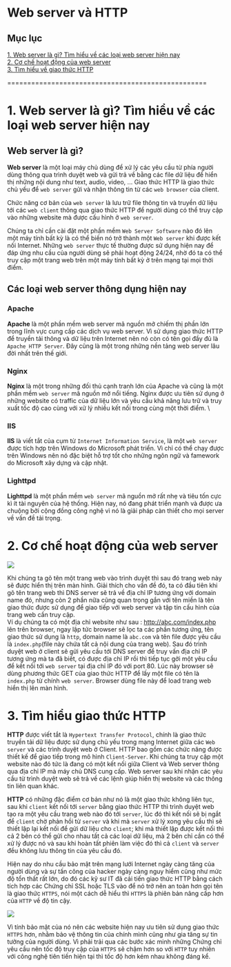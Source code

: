 # Web server và HTTP

## Mục lục

[1. Web server là gì? Tìm hiểu về các loại web server hiện nay](#webserver)  
[2. Cơ chế hoạt động của web server](#cochehoatdong)  
[3. Tìm hiểu về giao thức HTTP](#http)  

==================================================

<a name="webserver"></a>  
# 1. Web server là gì? Tìm hiểu về các loại web server hiện nay

## Web server là gì?  

**Web server** là một loại máy chủ dùng để xử lý các yêu cầu từ phía người dùng thông qua trình duyệt web và gửi trả về bằng các file dữ liệu để hiển thị những nội dung như text, audio, video, ... Giao thức HTTP là giao thức chủ yếu để `web server` gửi và nhận thông tin từ các `web browser` của client.  

Chức năng cơ bản của `web server` là lưu trữ file thông tin và truyền dữ liệu tới các `web client` thông qua giao thức HTTP để người dùng có thể truy cập vào những website mà được cấu hình ở `web server`.  

Chúng ta chỉ cần cài đặt một phần mềm `Web Server Software` nào đó lên một máy tính bất kỳ là có thể biến nó trở thành một `Web server` khi được kết nối Internet. Những `web server` thực tế thường được sử dụng hiện nay để đáp ứng nhu cầu của người dùng sẽ phải hoạt động 24/24, nhờ đó ta có thể truy cập một trang web trên một máy tính bất kỳ ở trên mạng tại mọi thời điểm.  

## Các loại web server thông dụng hiện nay  

### Apache  

**Apache** là một phần mềm web server mã nguồn mở chiếm thị phần lớn trong lĩnh vực cung cấp các dịch vụ web server. Vì sử dụng giao thức HTTP để truyền tải thông và dữ liệu trên Internet nên nó còn có tên gọi đầy đủ là `Apache HTTP Server`. Đây cũng là một trong những nền tảng web server lâu đời nhất trên thế giới.  

### Nginx

**Nginx** là một trong những đối thủ cạnh tranh lớn của Apache và cũng là một phần mềm `web server` mã nguồn mở nổi tiếng. Nginx được ưu tiên sử dụng ở những website có traffic của dữ liệu lớn và yêu cầu khả năng lưu trữ và truy xuất tốc độ cao cùng với xử lý nhiều kết nối trong cùng một thời điểm.  \

###  IIS  

**IIS** là viết tắt của cụm từ `Internet Information Service`, là một `web server` được tích hợp trên Windows do Microsoft phát triển. Vì chỉ có thể chạy được trên Windows nên nó đặc biệt hỗ trợ tốt cho những ngôn ngữ và famework do Microsoft xây dựng và cập nhật.  

### Lighttpd

**Lighttpd** là một phần mềm `web server` mã nguồn mở rất nhẹ và tiêu tốn cực kì ít tài nguyên của hệ thống. Hiện nay, nó đang phát triển mạnh và được ưa chuộng bởi cộng đồng công nghệ vì nó là giải pháp càn thiết cho mọi server về vấn đề tải trọng.  

<a name="cochehoatdong"></a>  
# 2. Cơ chế hoạt động của web server  

<img src="https://i.imgur.com/FTalNiP.png">  

Khi chúng ta gõ tên một trang web vào trình duyệt thì sau đó trang web này sẽ được hiển thị trên màn hình. Giải thích cho vấn đề đó, ta có đầu tiên khi gõ tên trang web thì DNS server sẽ trả về địa chỉ IP tương ứng với domain name đó, nhưng còn 2 phần nữa cũng quan trọng gắn với tên miền là tên giao thức được sử dụng để giao tiếp với web server và tập tin cấu hình của trang web cần truy cập.  
Ví dụ chúng ta có một địa chỉ website như sau : http://abc.com/index.php lên trên browser, ngay lập tức browser sẽ lọc ta các phần tương ứng, tên giao thức sử dụng là `http`, domain name là `abc.com` và tên file được yêu cầu là `index.php`(file này chứa tất cả nội dung của trang web). Sau đó trình duyệt web ở client sẽ gửi yêu cầu tới DNS server để truy vấn địa chỉ IP tương ứng mà ta đã biết, có được địa chỉ IP rồi thì tiếp tục gởi một yêu cầu để kết nối tới `web server` tại địa chỉ IP đó với port 80. Lúc này browser sẽ dùng phương thức GET của giao thức HTTP để lấy một file có tên là `index.php` từ chính `web server`. Browser dùng file này để load trang web hiển thị lên màn hình.  

<a name="http"></a>  
# 3. Tìm hiểu giao thức HTTP  

**HTTP** được viết tắt là `Hypertext Transfer Protocol`, chính là giao thức truyền tải dữ liệu được sử dụng chủ yếu trong mạng Internet giữa các `Web server` và các trình duyệt web ở Client. HTTP bao gồm các chức năng được thiết kế để giao tiếp trong mô hình `Client-Server`. Khi chúng ta truy cập một website nào đó tức là đang có một kết nối giữa Client và Web server thông qua địa chỉ IP mà máy chủ DNS cung cấp. Web server sau khi nhận các yêu cầu từ trình duyệt web sẽ trả về các lệnh giúp hiển thị website và các thông tin liên quan khác.  

**HTTP** có những đặc điểm cơ bản như nó là một giao thức không liên tục, sau khi `client` kết nối tới `server` bằng giao thức HTTP thì trình duyệt web tạo ra một yêu cầu trang web nào đó tới `server`, lúc đó thì kết nối sẽ bị ngắt để `client` chờ phản hồi từ `server` và khi mà `server` xử lý xong yêu cầu thì sẽ thiết lập lại kết nối để gửi dữ liệu cho `client`; khi mà thiết lập được kết nối thì cả 2 bên có thể gửi cho nhau tất cả các loại dữ liệu, mà 2 bên chỉ cần có thể xử lý được nó và sau khi hoàn tất phiên làm việc đó thì cả `client` và `server` đều không lưu thông tin của yêu cầu đó.  

Hiện nay do nhu cầu bảo mật trên mạng lưới Internet ngày càng tăng của người dùng và sự tấn công của hacker ngày càng nguy hiểm cũng như mức độ tổn thất rất lớn, do đó các kỹ sư IT đã cải tiến giao thức HTTP bằng cách tích hợp các Chứng chỉ SSL hoặc TLS vào để nó trở nên an toàn hơn gọi tên là giao thức `HTTPS`, nói một cách dễ hiểu thì `HTTPS` là phiên bản nâng cấp hơn của `HTTP` về độ tin cậy.  

<img src="https://i.imgur.com/ntSjuXr.png">  

Vì tính bảo mật của nó nên các website hiện nay ưu tiên sử dụng giao thức `HTTPS` hơn, nhằm bảo vệ thông tin của chính mình cũng như gia tăng sự tin tưởng của người dùng. Vì phải trải qua các bước xác minh những Chứng chỉ yêu cầu nên tốc độ truy cập của `HTTPS` sẽ chậm hơn so với `HTTP` tuy nhiên với công nghệ tiên tiến hiện tại thì tốc độ hơn kém nhau không đáng kể.



